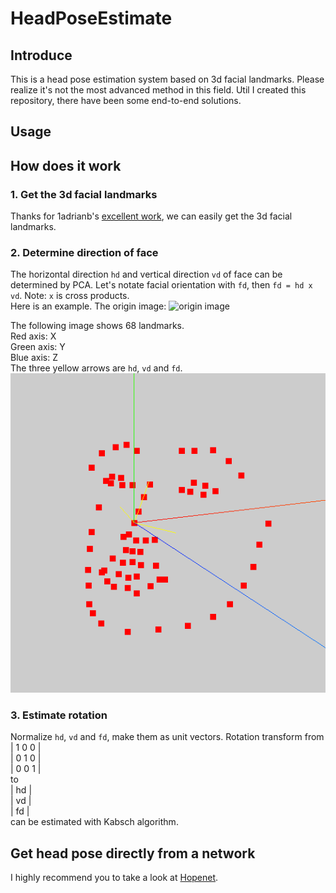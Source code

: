 # HeadPoseEstimate
## Introduce
This is a head pose estimation system based on 3d facial landmarks. Please realize it's not the most advanced method in this field. Util I created this repository, there have been some end-to-end solutions.

## Usage
<!-- TODO -->

## How does it work
### 1. Get the 3d facial landmarks
Thanks for 1adrianb's [excellent work](https://github.com/1adrianb/face-alignment), we can easily get the 3d facial landmarks.
### 2. Determine direction of face
The horizontal direction `hd` and vertical direction `vd` of face can be determined by PCA. Let's notate facial orientation with `fd`, then `fd = hd x vd`. Note: `x` is cross products.  
Here is an example. The origin image:
![origin image](figures/origin_frame.png)

The following image shows 68 landmarks.  
Red axis: X  
Green axis: Y  
Blue axis: Z  
The three yellow arrows are `hd`, `vd` and `fd`.
![landmarks](figures/landmarks.png)
### 3. Estimate rotation
Normalize `hd`, `vd` and `fd`, make them as unit vectors. 
Rotation transform from  
   | 1  0  0 |  
   | 0  1  0 |  
   | 0  0  1 |  
   to  
   | hd |  
   | vd |  
   | fd |  
can be estimated with Kabsch algorithm.
## Get head pose directly from a network 
I highly recommend you to take a look at [Hopenet](https://github.com/natanielruiz/deep-head-pose).
